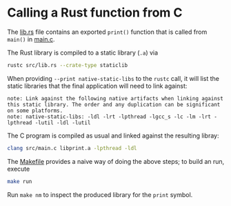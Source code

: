 # Calling a Rust function from C

The [lib.rs](src/lib.rs) file contains an exported `print()` function that is called
from `main()` in [main.c](src/main.c).

The Rust library is compiled to a static library (`.a`) via

```bash
rustc src/lib.rs --crate-type staticlib
```

When providing `--print native-static-libs` to the `rustc` call, it will list
the static libraries that the final application will need to link against:

```
note: Link against the following native artifacts when linking against this static library. The order and any duplication can be significant on some platforms.
note: native-static-libs: -ldl -lrt -lpthread -lgcc_s -lc -lm -lrt -lpthread -lutil -ldl -lutil
```

The C program is compiled as usual and linked against the resulting libray:

```bash
clang src/main.c libprint.a -lpthread -ldl
```

The [Makefile](Makefile) provides a naive way of doing the above steps; to build an run, execute

```bash
make run
```

Run `make nm` to inspect the produced library for the `print` symbol.
